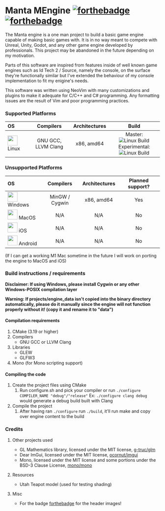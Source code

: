 # Manta MEngine [![forthebadge](https://forthebadge.com/images/badges/0-percent-optimized.svg)](https://forthebadge.com) [![forthebadge](https://forthebadge.com/images/badges/built-with-resentment.svg)](https://forthebadge.com)


The Manta engine is a one man project to build a basic game engine capable of making basic games with. It is in no way meant to compete with Unreal, Unity, Godot, and any other game engine developed by professionals. This project may be abandoned in the future depending on my motivation.

Parts of this software are inspired from features inside of well known game engines such as Id Tech 2 / Source, namely the console, on the surface they're functionally similar but I've extended the behaviour of my console implementation to fit my enigine's needs.

This software was written using NeoVim with many customizations and plugins to make it adequate for C/C++ and C# programming. Any formatting issues are the result of Vim and poor programming practices.

<!-- I am aware this table is a mess, just let it be for now, it isn't hurting anyone -->
### Supported Platforms

<!--Html here is necessary and is very messy!-->

| OS            | Compilers     | Architectures  | Build |
| :-----------  |:-------------:| :-----:        | :---: |
| <img src="https://upload.wikimedia.org/wikipedia/commons/thumb/3/35/Tux.svg/1200px-Tux.svg.png" width="32"/> Linux | GNU GCC, LLVM Clang | x86, amd64 | Master: ![Linux Build](https://github.com/zCubed3/Manta/actions/workflows/linuxbuild.yml/badge.svg?branch=master) <br/> Experimental: ![Linux Build](https://github.com/zCubed3/Manta/actions/workflows/linuxbuild.yml/badge.svg?branch=experimental) <br/>|

### Unsupported Platforms

| OS            | Compilers     | Architectures  | Planned support? |
| :-----------  |:-------------:| :-----:        | :---:    |
| <img src="https://upload.wikimedia.org/wikipedia/commons/thumb/5/5f/Windows_logo_-_2012.svg/1200px-Windows_logo_-_2012.svg.png" width="32"/> Windows      | MinGW / Cygwin | x86, amd64 | Yes |
| <img src="https://upload.wikimedia.org/wikipedia/commons/thumb/2/22/MacOS_logo_%282017%29.svg/512px-MacOS_logo_%282017%29.svg.png" width="32"/> MacOS         | N/A           | N/A            | No |
| <img src="https://upload.wikimedia.org/wikipedia/commons/thumb/c/ca/IOS_logo.svg/512px-IOS_logo.svg.png" width="32"/> iOS           | N/A           | N/A            | No | 
| <img src="https://upload.wikimedia.org/wikipedia/commons/thumb/d/d7/Android_robot.svg/511px-Android_robot.svg.png" width="32"/> Android       | N/A           | N/A            | No |  

(If I can get a working M1 Mac sometime in the future I will work on porting the engine to MacOS and iOS)

### Build instructions / requirements

**Disclaimer: If using Windows, please install Cygwin or any other Windows-POSIX compilation layer**

**Warning: If projects/engine_data isn't copied into the binary directory automatically, please do it manually since the engine will not function properly without it! (copy it and rename it to "data")**

#### Compilation requirements

1. CMake (3.19 or higher)
2. Compilers
    * GNU GCC or LLVM Clang
3. Libraries
    * GLEW
    * GLFW3
4. Mono (for Mono scripting support)

#### Compiling the code

1. Create the project files using CMake
    1. Run configure.sh and pick your compiler or run `./configure COMPILER_NAME "debug"/"release"` Ex: `./configure clang debug` would generate a debug build built with Clang
2. Compile the project
    1. After having ran `./configure` run `./build`, it'll run make and copy over engine content to the build

### Credits
1. Other projects used
    * GL Mathematics library, licensed under the MIT license, [g-truc/glm](https://github.com/g-truc/glm)
    * Dear ImGui, licensed under the MIT license, [ocornut/imgui](https://github.com/ocornut/imgui)
    * Mono, licensed under the MIT license and some portions under the BSD-3 Clause License, [mono/mono](https://github.com/mono/mono)

2. Resources
    * Utah Teapot model (used for testing shading)

3. Misc
   * For the badge [forthebadge](forthebadge.com) for the header images!<br/>
